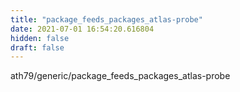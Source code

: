 ```yaml
---
title: "package_feeds_packages_atlas-probe"
date: 2021-07-01 16:54:20.616804
hidden: false
draft: false
---
```


ath79/generic/package_feeds_packages_atlas-probe

